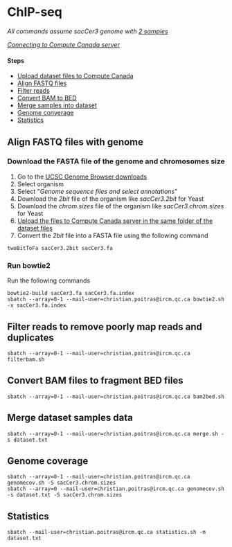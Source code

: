 # ChIP-seq

*All commands assume sacCer3 genome with [2 samples](sbatch.md)*

*[Connecting to Compute Canada server](connect.md)*

#### Steps

* [Upload dataset files to Compute Canada](upload.md)
* [Align FASTQ files](align)
* [Filter reads](filter)
* [Convert BAM to BED](bam2bed)
* [Merge samples into dataset](merge)
* [Genome converage](genomecov)
* [Statistics](statistics)

<a name="align"/>

## Align FASTQ files with genome

### Download the FASTA file of the genome and chromosomes size

1. Go to the [UCSC Genome Browser downloads](http://hgdownload.soe.ucsc.edu/downloads.html)
2. Select organism
3. Select "*Genome sequence files and select annotations*"
4. Download the *2bit* file of the organism like *sacCer3.2bit* for Yeast
4. Download the *chrom.sizes* file of the organism like *sacCer3.chrom.sizes* for Yeast
5. [Upload the files to Compute Canada server in the same folder of the dataset files](upload.md)
6. Convert the *2bit* file into a FASTA file using the following command

```
twoBitToFa sacCer3.2bit sacCer3.fa
```

### Run bowtie2

Run the following commands

```
bowtie2-build sacCer3.fa sacCer3.fa.index
sbatch --array=0-1 --mail-user=christian.poitras@ircm.qc.ca bowtie2.sh -x sacCer3.fa.index
```

<a name="filter"/>

## Filter reads to remove poorly map reads and duplicates

```
sbatch --array=0-1 --mail-user=christian.poitras@ircm.qc.ca filterbam.sh
```

<a name="bam2bed"/>

## Convert BAM files to fragment BED files

```
sbatch --array=0-1 --mail-user=christian.poitras@ircm.qc.ca bam2bed.sh
```

<a name="merge"/>

## Merge dataset samples data

```
sbatch --array=0-1 --mail-user=christian.poitras@ircm.qc.ca merge.sh -s dataset.txt
```

<a name="genomecov"/>

## Genome coverage

```
sbatch --array=0-1 --mail-user=christian.poitras@ircm.qc.ca genomecov.sh -S sacCer3.chrom.sizes
sbatch --array=0 --mail-user=christian.poitras@ircm.qc.ca genomecov.sh -s dataset.txt -S sacCer3.chrom.sizes
```

<a name="statistics"/>

## Statistics

```
sbatch --mail-user=christian.poitras@ircm.qc.ca statistics.sh -m dataset.txt
```
